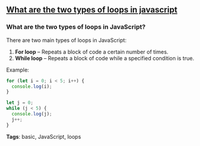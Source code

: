 ## [What are the two types of loops in javascript](#what-are-the-two-types-of-loops-in-javascript)

### What are the two types of loops in JavaScript?

There are two main types of loops in JavaScript:

1. **For loop** – Repeats a block of code a certain number of times.
2. **While loop** – Repeats a block of code while a specified condition is true.

Example:

```javascript
for (let i = 0; i < 5; i++) {
  console.log(i);
}

let j = 0;
while (j < 5) {
  console.log(j);
  j++;
}
```

**Tags**: basic, JavaScript, loops


